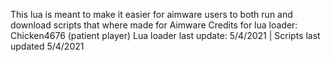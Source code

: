This lua is meant to make it easier for aimware users to both run and download scripts that where made for Aimware
Credits for lua loader: Chicken4676 (patient player)
Lua loader last update: 5/4/2021 | Scripts last updated 5/4/2021
